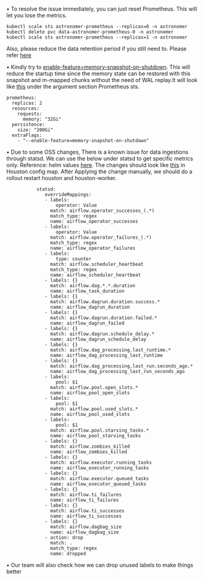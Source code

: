 • To resolve the issue immediately, you can just reset Prometheus. This will let you lose the metrics. 

~~~
kubectl scale sts astronomer-prometheus --replicas=0 -n astronomer
kubectl delete pvc data-astronomer-prometheus-0 -n astronomer
kubectl scale sts astronomer-prometheus --replicas=1 -n astronomer
~~~

Also, please reduce the data retention period if you still need to. Please refer [here](https://github.com/nandlalyadav57/astro/blob/main/General/prometheus%20memory%20tuning/oom_fix_general.md)

• Kindly try to [enable-feature=memory-snapshot-on-shutdown](https://prometheus.io/docs/prometheus/latest/feature_flags/#memory-snapshot-on-shutdown). This will reduce the startup time since the memory state can be restored with this snapshot and m-mapped chunks without the need of WAL replay.It will look like [this](https://github.com/nandlalyadav57/astro/blob/main/General/prometheus%20memory%20tuning/2023-06-27_10h18_39.png) under the argument section Prometheus sts.

~~~
prometheus:
  replicas: 2
  resources:
    requests:
      memory: "32Gi"
  persistence:
    size: "200Gi"
  extraFlags:
    - "--enable-feature=memory-snapshot-on-shutdown"
~~~

• Due to some OSS changes, There is a known issue for data ingestions through statsd. We can use the below under statsd to get specific metrics only. Reference: helm values [here](https://github.com/astronomer/airflow-chart/blob/master/values.yaml#L366-L456).
The changes should look like [this](https://github.com/nandlalyadav57/astro/blob/main/General/prometheus%20memory%20tuning/2023-06-27_10h09_27.png) in Houston config map. After Applying the change manually, we should do a rollout restart houston and houston-worker.

~~~
           statsd:
              overrideMappings:
              - labels:
                  operator: Value
                match: airflow.operator_successes_(.*)
                match_type: regex
                name: airflow_operator_successes
              - labels:
                  operator: Value
                match: airflow.operator_failures_(.*)
                match_type: regex
                name: airflow_operator_failures
              - labels:
                  type: counter
                match: airflow.scheduler_heartbeat
                match_type: regex
                name: airflow_scheduler_heartbeat
              - labels: {}
                match: airflow.dag.*.*.duration
                name: airflow_task_duration
              - labels: {}
                match: airflow.dagrun.duration.success.*
                name: airflow_dagrun_duration
              - labels: {}
                match: airflow.dagrun.duration.failed.*
                name: airflow_dagrun_failed
              - labels: {}
                match: airflow.dagrun.schedule_delay.*
                name: airflow_dagrun_schedule_delay
              - labels: {}
                match: airflow.dag_processing.last_runtime.*
                name: airflow_dag_processing_last_runtime
              - labels: {}
                match: airflow.dag_processing.last_run.seconds_ago.*
                name: airflow_dag_processing_last_run_seconds_ago
              - labels:
                  pool: $1
                match: airflow.pool.open_slots.*
                name: airflow_pool_open_slots
              - labels:
                  pool: $1
                match: airflow.pool.used_slots.*
                name: airflow_pool_used_slots
              - labels:
                  pool: $1
                match: airflow.pool.starving_tasks.*
                name: airflow_pool_starving_tasks
              - labels: {}
                match: airflow.zombies_killed
                name: airflow_zombies_killed
              - labels: {}
                match: airflow.executor.running_tasks
                name: airflow_executor_running_tasks
              - labels: {}
                match: airflow.executor.queued_tasks
                name: airflow_executor_queued_tasks
              - labels: {}
                match: airflow.ti_failures
                name: airflow_ti_failures
              - labels: {}
                match: airflow.ti_successes
                name: airflow_ti_successes
              - labels: {}
                match: airflow.dagbag_size
                name: airflow_dagbag_size
              - action: drop
                match: .
                match_type: regex
                name: dropped
~~~



•	Our team will also check how we can drop unused labels to make things better